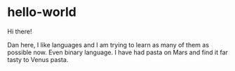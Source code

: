 # hello-world

Hi there!

Dan here, I like languages and I am trying to learn as many of them as possible now. Even binary language.
I have had pasta on Mars and find it far tasty to Venus pasta. 
